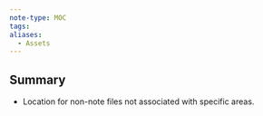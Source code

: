 ```yaml
---
note-type: MOC
tags:
aliases:
  - Assets
---
```

## Summary
- Location for non-note files not associated with specific areas.